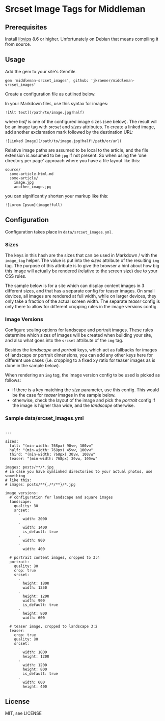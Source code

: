 # Srcset Image Tags for Middleman

## Prerequisites

Install [libvips](https://jcupitt.github.io/libvips) 8.6 or higher.
Unfortunately on Debian that means compiling it from source.

## Usage

Add the gem to your site's Gemfile.

~~~~
gem 'middleman-srcset_images', github: 'jkraemer/middleman-srcset_images'
~~~~

Create a configuration file as outlined below.

In your Markdown files, use this syntax for images:

~~~
![Alt text](/path/to/image.jpg!half)
~~~

where _half_ is one of the configured image sizes (see below). The result will
be an image tag with _srcset_ and _sizes_ attributes. To create a linked image,
add another exclamation mark followed by the destination URL:

~~~
![Linked Image](/path/to/image.jpg!half!/path/or/url)
~~~


Relative image paths are assumed to be local to the article, and the file
extension is assumed to be `jpg` if not present. So when using the 'one
directory per page' approach where you have a file layout like this:

~~~
source/
  some-article.html.md
  some-article/
    image.jpg
    another_image.jpg
~~~

you can significantly shorten your markup like this:

~~~
![Lorem Ipsum](image!full)
~~~



## Configuration

Configuration takes place in `data/srcset_images.yml`.

### Sizes

The keys in this hash are the sizes that can be used in Markdown / with the
`image_tag` helper. The value is put into the _sizes_ attribute of the
resulting `img` tag. The purpose of this attribute is to give the browser a hint
about how big this image will actually be rendered (relative to the screen
size) due to your CSS rules.

The sample below is for a site which can display content images in 3
different sizes, and that has a separate config for teaser images. On small
devices, all images are rendered at full width, while on larger devices, they
only take a fraction of the actual screen width. The separate _teaser_ config
is only there to allow for different cropping rules in the image versions
config.

### Image Versions

Configure scaling options for landscape and portrait images. These rules
determine which sizes of images will be created when building your site, and
also what goes into the `srcset` attribute of the `img` tag.

Besides the _landscape_ and _portrait_ keys, which act as fallbacks for images
of landscape or portrait dimensions, you can add any other keys here for
different use cases (i.e. cropping to a fixed xy ratio for teaser images as is
done in the sample below).

When rendering an `img` tag, the image version config to be used is picked as
follows:

- if there is a key matching the _size_ parameter, use this config. This would
  be the case for _teaser_ images in the sample below.
- otherwise, check the layout of the image and pick the _portrait_ config if
  the image is higher than wide, and the _landscape_ otherwise.


### Sample data/srcset\_images.yml

~~~~

---

sizes:
  full: "(min-width: 768px) 90vw, 100vw"
  half: "(min-width: 768px) 45vw, 100vw"
  third: "(min-width: 768px) 30vw, 100vw"
  teaser: "(min-width: 768px) 30vw, 100vw"

images: posts/**/*.jpg
# in case you have symlinked directories to your actual photos, use something
# like this:
# images: posts/**{,/*/**}/*.jpg

image_versions:
  # configuration for landscape and square images
  landscape:
    quality: 80
    srcset:
      -
        width: 2000
      -
        width: 1400
        is_default: true
      -
        width: 800
      -
        width: 400

  # portrait content images, cropped to 3:4
  portrait:
    quality: 80
    crop: true
    srcset:
      -
        height: 1800
        width: 1350
      -
        height: 1200
        width: 900
        is_default: true
      -
        height: 800
        width: 600

  # teaser image, cropped to landscape 3:2
  teaser:
    crop: true
    quality: 80
    srcset:
      -
        width: 1800
        height: 1200
      -
        width: 1200
        height: 800
        is_default: true
      -
        width: 600
        height: 400

~~~~

License
-------

MIT, see LICENSE
